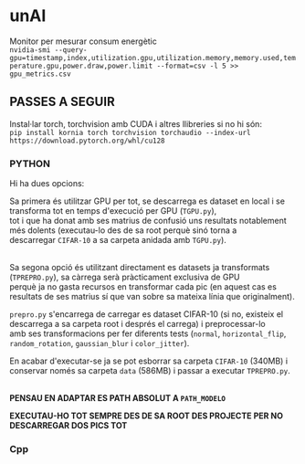 # unAI

Monitor per mesurar consum energètic <br>
`nvidia-smi --query-gpu=timestamp,index,utilization.gpu,utilization.memory,memory.used,temperature.gpu,power.draw,power.limit --format=csv -l 5 >> gpu_metrics.csv`

## PASSES A SEGUIR

Instal·lar torch, torchvision amb CUDA i altres llibreries si no hi són:<br>
`pip install kornia torch torchvision torchaudio --index-url https://download.pytorch.org/whl/cu128`

### PYTHON

Hi ha dues opcions: 

Sa primera és utilitzar GPU per tot, se descarrega es dataset en local i se transforma tot en temps d'execució per GPU (`TGPU.py`),<br>
tot i que ha donat amb ses matrius de confusió uns resultats notablement més dolents (executau-lo des de sa root perquè sinó torna a<br>
descarregar `CIFAR-10` a sa carpeta anidada amb `TGPU.py`).
<br><br>

Sa segona opció és utilitzant directament es datasets ja transformats (`TPREPRO.py`), sa càrrega serà pràcticament exclusiva de GPU<br>
perquè ja no gasta recursos en transformar cada pic (en aquest cas es resultats de ses matrius sí que van sobre sa mateixa línia que originalment).

`prepro.py` s'encarrega de carregar es dataset CIFAR-10 (si no, existeix el descarrega a sa carpeta root i després el carrega) i preprocessar-lo<br>
amb ses transformacions per fer diferents tests (`normal`, `horizontal_flip`, `random_rotation`, `gaussian_blur` i `color_jitter`).

En acabar d'executar-se ja se pot esborrar sa carpeta `CIFAR-10` (340MB) i conservar només sa carpeta `data` (586MB) i passar a executar `TPREPRO.py`.
<br><br>

__PENSAU EN ADAPTAR ES PATH ABSOLUT A `PATH_MODELO`__

__EXECUTAU-HO TOT SEMPRE DES DE SA ROOT DES PROJECTE PER NO DESCARREGAR DOS PICS TOT__


### Cpp